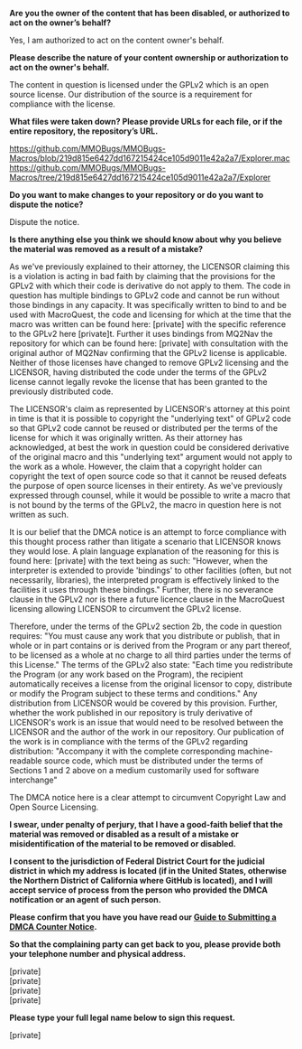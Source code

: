 **Are you the owner of the content that has been disabled, or authorized to act on the owner’s behalf?**

Yes, I am authorized to act on the content owner's behalf.

**Please describe the nature of your content ownership or authorization to act on the owner's behalf.**

The content in question is licensed under the GPLv2 which is an open source license. Our distribution of the source is a requirement for compliance with the license.

**What files were taken down? Please provide URLs for each file, or if the entire repository, the repository’s URL.**

https://github.com/MMOBugs/MMOBugs-Macros/blob/219d815e6427dd167215424ce105d9011e42a2a7/Explorer.mac  
https://github.com/MMOBugs/MMOBugs-Macros/tree/219d815e6427dd167215424ce105d9011e42a2a7/Explorer

**Do you want to make changes to your repository or do you want to dispute the notice?**

Dispute the notice.

**Is there anything else you think we should know about why you believe the material was removed as a result of a mistake?**

As we've previously explained to their attorney, the LICENSOR claiming this is a violation is acting in bad faith by claiming that the provisions for the GPLv2 with which their code is derivative do not apply to them. The code in question has multiple bindings to GPLv2 code and cannot be run without those bindings in any capacity. It was specifically written to bind to and be used with MacroQuest, the code and licensing for which at the time that the macro was written can be found here: [private] with the specific reference to the GPLv2 here [private]t. Further it uses bindings from MQ2Nav the repository for which can be found here: [private] with consultation with the original author of MQ2Nav confirming that the GPLv2 license is applicable. Neither of those licenses have changed to remove GPLv2 licensing and the LICENSOR, having distributed the code under the terms of the GPLv2 license cannot legally revoke the license that has been granted to the previously distributed code.

The LICENSOR's claim as represented by LICENSOR's attorney at this point in time is that it is possible to copyright the "underlying text" of GPLv2 code so that GPLv2 code cannot be reused or distributed per the terms of the license for which it was originally written. As their attorney has acknowledged, at best the work in question could be considered derivative of the original macro and this "underlying text" argument would not apply to the work as a whole. However, the claim that a copyright holder can copyright the text of open source code so that it cannot be reused defeats the purpose of open source licenses in their entirety. As we've previously expressed through counsel, while it would be possible to write a macro that is not bound by the terms of the GPLv2, the macro in question here is not written as such.

It is our belief that the DMCA notice is an attempt to force compliance with this thought process rather than litigate a scenario that LICENSOR knows they would lose. A plain language explanation of the reasoning for this is found here: [private] with the text being as such: "However, when the interpreter is extended to provide 'bindings' to other facilities (often, but not necessarily, libraries), the interpreted program is effectively linked to the facilities it uses through these bindings." Further, there is no severance clause in the GPLv2 nor is there a future licence clause in the MacroQuest licensing allowing LICENSOR to circumvent the GPLv2 license.

Therefore, under the terms of the GPLv2 section 2b, the code in question requires: "You must cause any work that you distribute or publish, that in whole or in part contains or is derived from the Program or any part thereof, to be licensed as a whole at no charge to all third parties under the terms of this License." The terms of the GPLv2 also state: "Each time you redistribute the Program (or any work based on the Program), the recipient automatically receives a license from the original licensor to copy, distribute or modify the Program subject to these terms and conditions." Any distribution from LICENSOR would be covered by this provision. Further, whether the work published in our repository is truly derivative of LICENSOR's work is an issue that would need to be resolved between the LICENSOR and the author of the work in our repository. Our publication of the work is in compliance with the terms of the GPLv2 regarding distribution: "Accompany it with the complete corresponding machine-readable source code, which must be distributed under the terms of Sections 1 and 2 above on a medium customarily used for software interchange"

The DMCA notice here is a clear attempt to circumvent Copyright Law and Open Source Licensing.

**I swear, under penalty of perjury, that I have a good-faith belief that the material was removed or disabled as a result of a mistake or misidentification of the material to be removed or disabled.**

**I consent to the jurisdiction of Federal District Court for the judicial district in which my address is located (if in the United States, otherwise the Northern District of California where GitHub is located), and I will accept service of process from the person who provided the DMCA notification or an agent of such person.**

**Please confirm that you have you have read our <a href="https://docs.github.com/articles/guide-to-submitting-a-dmca-counter-notice">Guide to Submitting a DMCA Counter Notice</a>.**

**So that the complaining party can get back to you, please provide both your telephone number and physical address.**

[private]  
[private]  
[private]  
[private]  

**Please type your full legal name below to sign this request.**

[private]  
